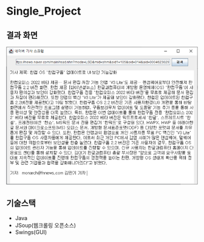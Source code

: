 # Single_Project

## 결과 화면
![결과이미지](https://github.com/jih3508/Single_Project/blob/master/%EC%9E%90%EB%B0%94%20%EC%9B%B9%20%ED%81%AC%EB%A1%A4%EB%A7%81%20%EB%AF%B8%EB%8B%88%20%ED%94%84%EB%A1%9C%EC%A0%9D%ED%8A%B8/Naver_Article.png)

## 기술스택
- Java
- JSoup(웹크롤링 오픈소스)
- Swings(GUI)
